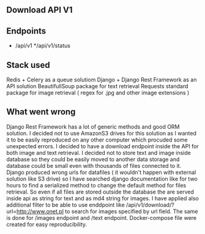 ## Download API V1

## Endpoints

* /api/v1
*/api/v1/status

## Stack used

Redis + Celery as a queue solutiom
Django + Django Rest Framework as an API solution
BeautifullSoup package for text retrieval
Requests standard package for image retrieval ( regex for .jpg and other image extensions )

## What went wrong

Django Rest Framework has a lot of generic methods and good ORM solution. I decided not to use AmazonS3 drives for this solution as I wanted
it to be easily reproduced on any other computer which procuded some unexpected errors. I decided to have a download endpoint inside the API for both image
and text retrieval. I decided not to store text and image inside database so they could be easily moved to another data storage and database could be small even with
thousands of files connected to it. Django produced wrong urls for datafiles ( it wouldn't happen with external solution like S3 drive) so I have searched django documentation like for two hours
to find a serialized method to change the default method for files retrieval. So even if all files are stored outside the database the are served inside api as string for text and as md4 string for images.
I have applied also additional filter to be able to use enddpoint like /api/v1/download/?url=http://www.onet.pl to search for images specified by url field. The same is done for /images endpoint and /text endpoint.
Docker-compose file were created for easy reproducibility.

